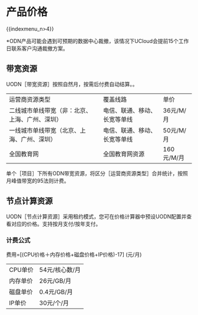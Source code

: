 # 产品价格

{{indexmenu_n>4}}

\*ODN产品可能会遇到可预期的数据中心裁撤，该情况下UCloud会提前15个工作日联系客户沟通裁撤方案。

## 带宽资源

UODN［带宽资源］按照自然月，按需后付费自动结算。[](/charge/charge)。

|                         |                |          |
| ----------------------- | -------------- | -------- |
| 运营商资源类型                 | 覆盖线路           | 单价       |
| 二线城市单线带宽（非：北京、上海、广州、深圳） | 电信、联通、移动、长宽等单线 | 36元/M/月  |
| 一线城市单线带宽（北京、上海、广州、深圳）   | 电信、联通、移动、长宽等单线 | 50元/M/月  |
| 全国教育网                   | 全国教育网资源        | 160元/M/月 |

单个［项目］下所有ODN带宽资源，将区分［运营商资源类型］合并统计，按照月峰值带宽的95法则计费。

## 节点计算资源

UODN［节点计算资源］采用租约模式，您可在价格计算器中预设UODN配置并查看对应的价格。支持按月支付/按年支付[](/charge/charge)。

### 计费公式

费用=\[(CPU价格＋内存价格+磁盘价格+IP价格)-17\] (元/月)

|       |           |
| ----- | --------- |
| CPU单价 | 54元/核心数/月 |
| 内存单价  | 26元/GB/月  |
| 磁盘单价  | 0.4元/GB/月 |
| IP单价  | 30元/个/月   |
